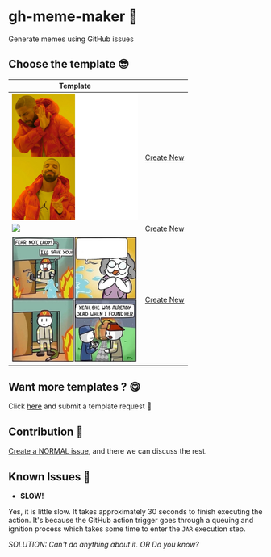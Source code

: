 # gh-meme-maker 🤡

Generate memes using GitHub issues

## Choose the template 😎

| Template                                                                                                               	|                                                                                                                                                               	|
|------------------------------------------------------------------------------------------------------------------------	|---------------------------------------------------------------------------------------------------------------------------------------------------------------	|
| <img src="https://raw.githubusercontent.com/theapache64/gh-meme-maker/master/template_images/drake.jpg" height="250"/> 	| [Create New](https://github.com/theapache64/gh-meme-maker/issues/new?assignees=theapache64-bot&labels=drake-meme%2C+meme&template=drake-meme.md&title=Drake+Meme) 	|
| <img src="https://raw.githubusercontent.com/theapache64/gh-meme-maker/master/template_images/mask.jpg" height="250"/> 	| [Create New](https://github.com/theapache64/gh-meme-maker/issues/new?assignees=theapache64-bot&labels=mask-meme%2C+meme&template=mask-meme.md&title=Mask+Meme) 	|
| <img src="https://raw.githubusercontent.com/theapache64/gh-meme-maker/master/template_images/fireman_burns.jpg" height="250"/> 	| [Create New](https://github.com/theapache64/gh-meme-maker/issues/new?assignees=theapache64-bot&labels=fireman-burns-meme%2C+meme&template=fireman-burns-meme.md&title=Fireman+Burns+Meme) 	|

## Want more templates ? 😋

Click [here](https://github.com/theapache64/gh-meme-maker/issues/new?labels=template-request) and submit a template request 🤗

## Contribution 🤲

[Create a NORMAL issue](https://github.com/theapache64/gh-meme-maker/issues/new), and there we can discuss the rest. 

## Known Issues 🐞

- **SLOW!**

Yes, it is little slow. It takes approximately 30 seconds to finish executing the action.
It's because the GitHub action trigger goes through a queuing and ignition process which takes some time to enter the `JAR` execution step. 

*SOLUTION: Can't do anything about it. OR Do you know?*